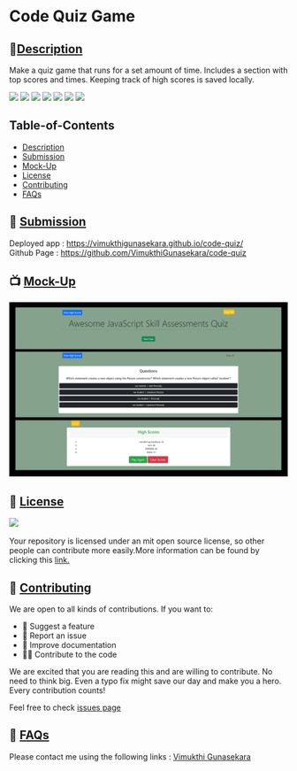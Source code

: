 # Code Quiz Game
        
## 🌟[Description](#table-of-contents)
Make a quiz game that runs for a set amount of time. Includes a section with top scores and times. Keeping track of high scores is saved locally.


<p>
    <img src="https://img.shields.io/badge/license-MIT-yellow"/>
    <img src="https://img.shields.io/badge/-node.js-orange" />
    <img src="https://img.shields.io/badge/-express.js-red" />
    <img src="https://img.shields.io/badge/-Inquirer.js-brightgreen" />
    <img src="https://img.shields.io/badge/-Sequelize-blue" />
    <img src="https://img.shields.io/badge/-MYSql-green" />
    <img src="https://img.shields.io/badge/-handlebars-red" />
</p>

## Table-of-Contents
* [Description](#description)
* [Submission](#User-Stor)
* [Mock-Up](#Mock-Up)
* [License](#License)
* [Contributing](#contributing)
* [FAQs](#faqs)
  
## 🚀 [Submission](#table-of-contents)

Deployed app : https://vimukthigunasekara.github.io/code-quiz/
</br>
Github Page : https://github.com/VimukthiGunasekara/code-quiz


## 📺 [Mock-Up](#table-of-contents)

![Image](./assets/images/screenshots.png)
      
## 📑 [License](#table-of-contents)
<img src="https://img.shields.io/badge/license-MIT-yellow"/>

Your repository is licensed under an mit open source license, so other people can contribute more easily.More information can be found by clicking this [link.](https://choosealicense.com/licenses/mit)

## 🤝 [Contributing](#table-of-contents)
We are open to all kinds of contributions. If you want to:
* 🤔 Suggest a feature
* 🐛 Report an issue
* 📖 Improve documentation
* 👨‍💻 Contribute to the code

We are excited that you are reading this and are willing to contribute. No need to think big. Even a typo fix might save our day and make you a hero. Every contribution counts!
     
Feel free to check [issues page](https://github.com/VimukthiGunasekara/code-quiz/issues) 
     
## 🤔 [FAQs](#table-of-contents)
Please contact me using the following links :
[Vimukthi Gunasekara](https://github.com/VimukthiGunasekara)






